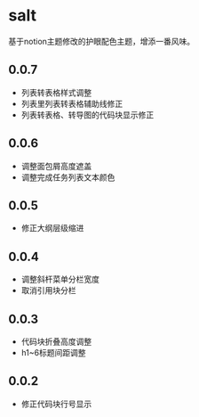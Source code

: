 # salt
基于notion主题修改的护眼配色主题，增添一番风味。
## 0.0.7
* 列表转表格样式调整
* 列表里列表转表格辅助线修正
* 列表转表格、转导图的代码块显示修正
## 0.0.6
* 调整面包屑高度遮盖
* 调整完成任务列表文本颜色
## 0.0.5
* 修正大纲层级缩进
## 0.0.4
* 调整斜杆菜单分栏宽度
* 取消引用块分栏
## 0.0.3
* 代码块折叠高度调整
* h1~6标题间距调整
## 0.0.2
* 修正代码块行号显示
